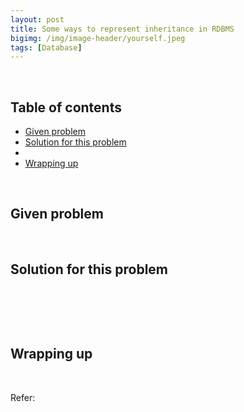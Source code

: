 ```yaml
---
layout: post
title: Some ways to represent inheritance in RDBMS
bigimg: /img/image-header/yourself.jpeg
tags: [Database]
---
```





<br>

## Table of contents
- [Given problem](#given-problem)
- [Solution for this problem](#solution-of-this-problem)
- []()
- [Wrapping up](#wrapping-up)

<br>

## Given problem






<br>

## Solution for this problem






<br>

## 





<br>

## Wrapping up




<br>

Refer:
